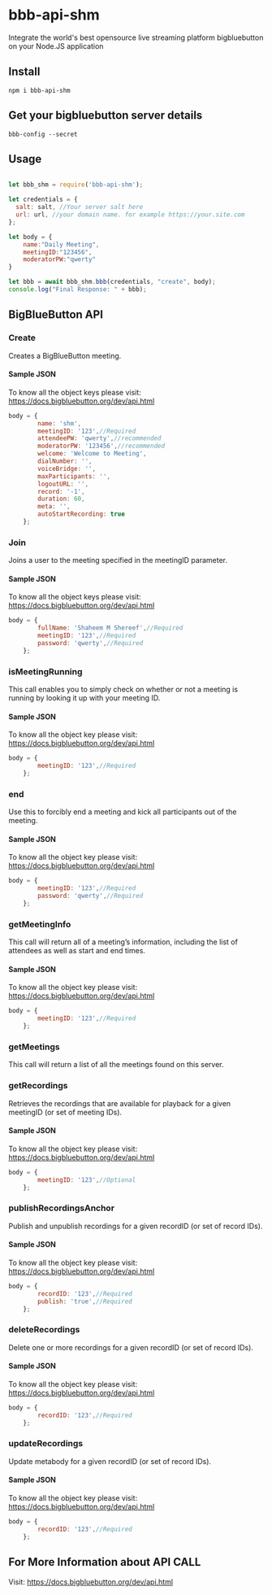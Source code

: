 # bbb-api-shm
Integrate the world's best opensource live streaming platform bigbluebutton on your Node.JS application

## Install
```
npm i bbb-api-shm
```

## Get your bigbluebutton server details
```
bbb-config --secret 
```

## Usage
```js

let bbb_shm = require('bbb-api-shm');

let credentials = {
  salt: salt, //Your server salt here
  url: url, //your domain name. for example https://your.site.com
};

let body = {
    name:"Daily Meeting",
    meetingID:"123456",
    moderatorPW:"qwerty"
}

let bbb = await bbb_shm.bbb(credentials, "create", body);
console.log("Final Response: " + bbb);
```

## BigBlueButton API

### Create
Creates a BigBlueButton meeting.

#### Sample JSON
To know all the object keys please visit: https://docs.bigbluebutton.org/dev/api.html

```js
body = {
        name: 'shm',
        meetingID: '123',//Required
        attendeePW: 'qwerty',//recommended
        moderatorPW: '123456',//recommended
        welcome: 'Welcome to Meeting',
        dialNumber: '',
        voiceBridge: '',
        maxParticipants: '',
        logoutURL: '',
        record: '-1',
        duration: 60,
        meta: '',
        autoStartRecording: true
    };
```

### Join
Joins a user to the meeting specified in the meetingID parameter.

#### Sample JSON
To know all the object keys please visit: https://docs.bigbluebutton.org/dev/api.html

```js
body = {
        fullName: 'Shaheem M Shereef',//Required
        meetingID: '123',//Required
        password: 'qwerty',//Required
    };
```

### isMeetingRunning
This call enables you to simply check on whether or not a meeting is running by looking it up with your meeting ID.

#### Sample JSON
To know all the object key please visit: https://docs.bigbluebutton.org/dev/api.html

```js
body = {
        meetingID: '123',//Required
    };
```

### end
Use this to forcibly end a meeting and kick all participants out of the meeting.

#### Sample JSON
To know all the object key please visit: https://docs.bigbluebutton.org/dev/api.html

```js
body = {
        meetingID: '123',//Required
        password: 'qwerty',//Required
    };
```

### getMeetingInfo
This call will return all of a meeting’s information, including the list of attendees as well as start and end times.

#### Sample JSON
To know all the object key please visit: https://docs.bigbluebutton.org/dev/api.html

```js
body = {
        meetingID: '123',//Required
    };
```

### getMeetings
This call will return a list of all the meetings found on this server.

### getRecordings
Retrieves the recordings that are available for playback for a given meetingID (or set of meeting IDs).

#### Sample JSON
To know all the object key please visit: https://docs.bigbluebutton.org/dev/api.html

```js
body = {
        meetingID: '123',//Optional
    };
```

### publishRecordingsAnchor 
Publish and unpublish recordings for a given recordID (or set of record IDs).

#### Sample JSON
To know all the object key please visit: https://docs.bigbluebutton.org/dev/api.html

```js
body = {
        recordID: '123',//Required
        publish: 'true',//Required
    };
```

### deleteRecordings
Delete one or more recordings for a given recordID (or set of record IDs).

#### Sample JSON
To know all the object key please visit: https://docs.bigbluebutton.org/dev/api.html

```js
body = {
        recordID: '123',//Required
    };
```

### updateRecordings
Update metabody for a given recordID (or set of record IDs).

#### Sample JSON
To know all the object key please visit: https://docs.bigbluebutton.org/dev/api.html

```js
body = {
        recordID: '123',//Required
    };
```

## For More Information about API CALL
Visit: https://docs.bigbluebutton.org/dev/api.html 